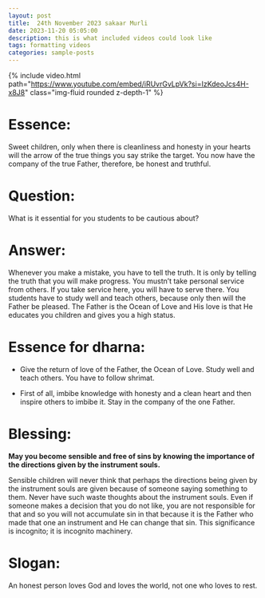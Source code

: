 ```yaml
---
layout: post
title:  24th November 2023 sakaar Murli
date: 2023-11-20 05:05:00
description: this is what included videos could look like
tags: formatting videos
categories: sample-posts
---
```



{% include video.html path="https://www.youtube.com/embed/iRUvrGvLpVk?si=IzKdeoJcs4H-x8J8" class="img-fluid rounded z-depth-1" %}

<!-- <div class="row mt-3">
    <div class="col-sm mt-3 mt-md-0">
        {% include video.html path="https://www.youtube.com/embed/iRUvrGvLpVk?si=IzKdeoJcs4H-x8J8" class="img-fluid rounded z-depth-1" %}
    </div>
</div> -->

# Essence:
Sweet children, only when there is cleanliness and honesty in your hearts will the arrow of the true things you say strike the target. You now have the company of the true Father, therefore, be honest and truthful.

# Question:
What is it essential for you students to be cautious about?

# Answer:
Whenever you make a mistake, you have to tell the truth. It is only by telling the truth that you will make progress. You mustn’t take personal service from others. If you take service here, you will have to serve there. You students have to study well and teach others, because only then will the Father be pleased. The Father is the Ocean of Love and His love is that He educates you children and gives you a high status.

# Essence for dharna:

- Give the return of love of the Father, the Ocean of Love. Study well and teach others. You have to follow shrimat.

- First of all, imbibe knowledge with honesty and a clean heart and then inspire others to imbibe it. Stay in the company of the one Father.

# Blessing:

**May you become sensible and free of sins by knowing the importance of the directions given by the instrument souls.**

Sensible children will never think that perhaps the directions being given by the instrument souls are given because of someone saying something to them. Never have such waste thoughts about the instrument souls. Even if someone makes a decision that you do not like, you are not responsible for that and so you will not accumulate sin in that because it is the Father who made that one an instrument and He can change that sin. This significance is incognito; it is incognito machinery.

# Slogan:                        

An honest person loves God and loves the world, not one who loves to rest.